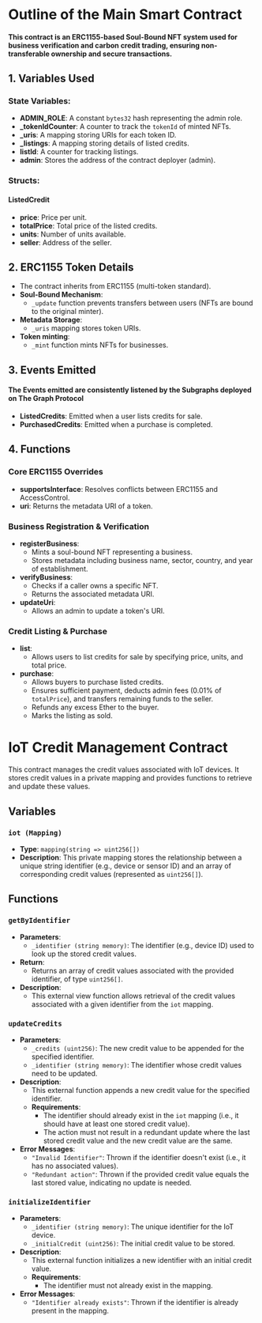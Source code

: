# Outline of the Main Smart Contract
#### This contract is an ERC1155-based Soul-Bound NFT system used for business verification and carbon credit trading, ensuring non-transferable ownership and secure transactions. 

## 1. Variables Used

### State Variables:
- **ADMIN_ROLE**: A constant `bytes32` hash representing the admin role.
- **_tokenIdCounter**: A counter to track the `tokenId` of minted NFTs.
- **_uris**: A mapping storing URIs for each token ID.
- **_listings**: A mapping storing details of listed credits.
- **listId**: A counter for tracking listings.
- **admin**: Stores the address of the contract deployer (admin).

### Structs:
#### ListedCredit
- **price**: Price per unit.
- **totalPrice**: Total price of the listed credits.
- **units**: Number of units available.
- **seller**: Address of the seller.

## 2. ERC1155 Token Details

- The contract inherits from ERC1155 (multi-token standard).
- **Soul-Bound Mechanism**:
  - `_update` function prevents transfers between users (NFTs are bound to the original minter).
- **Metadata Storage**:
  - `_uris` mapping stores token URIs.
- **Token minting**:
  - `_mint` function mints NFTs for businesses.

## 3. Events Emitted
#### The Events emitted are consistently listened by the Subgraphs deployed on The Graph Protocol
- **ListedCredits**: Emitted when a user lists credits for sale.
- **PurchasedCredits**: Emitted when a purchase is completed.

## 4. Functions

### Core ERC1155 Overrides

- **supportsInterface**: Resolves conflicts between ERC1155 and AccessControl.
- **uri**: Returns the metadata URI of a token.

### Business Registration & Verification

- **registerBusiness**:
  - Mints a soul-bound NFT representing a business.
  - Stores metadata including business name, sector, country, and year of establishment.
- **verifyBusiness**:
  - Checks if a caller owns a specific NFT.
  - Returns the associated metadata URI.
- **updateUri**:
  - Allows an admin to update a token's URI.

### Credit Listing & Purchase

- **list**:
  - Allows users to list credits for sale by specifying price, units, and total price.
- **purchase**:
  - Allows buyers to purchase listed credits.
  - Ensures sufficient payment, deducts admin fees (0.01% of `totalPrice`), and transfers remaining funds to the seller.
  - Refunds any excess Ether to the buyer.
  - Marks the listing as sold.

# IoT Credit Management Contract

This contract manages the credit values associated with IoT devices. It stores credit values in a private mapping and provides functions to retrieve and update these values.

## Variables

### `iot (Mapping)`
- **Type**: `mapping(string => uint256[])`
- **Description**: This private mapping stores the relationship between a unique string identifier (e.g., device or sensor ID) and an array of corresponding credit values (represented as `uint256[]`).

## Functions

### `getByIdentifier`
- **Parameters**: 
    - `_identifier (string memory)`: The identifier (e.g., device ID) used to look up the stored credit values.
- **Return**: 
    - Returns an array of credit values associated with the provided identifier, of type `uint256[]`.
- **Description**: 
    - This external view function allows retrieval of the credit values associated with a given identifier from the `iot` mapping.

### `updateCredits`
- **Parameters**: 
    - `_credits (uint256)`: The new credit value to be appended for the specified identifier.
    - `_identifier (string memory)`: The identifier whose credit values need to be updated.
- **Description**: 
    - This external function appends a new credit value for the specified identifier.
    - **Requirements**: 
        - The identifier should already exist in the `iot` mapping (i.e., it should have at least one stored credit value).
        - The action must not result in a redundant update where the last stored credit value and the new credit value are the same.
- **Error Messages**:
    - `"Invalid Identifier"`: Thrown if the identifier doesn't exist (i.e., it has no associated values).
    - `"Redundant action"`: Thrown if the provided credit value equals the last stored value, indicating no update is needed.

### `initializeIdentifier`
- **Parameters**:
    - `_identifier (string memory)`: The unique identifier for the IoT device.
    - `_initialCredit (uint256)`: The initial credit value to be stored.
- **Description**:
    - This external function initializes a new identifier with an initial credit value.
    - **Requirements**:
        - The identifier must not already exist in the mapping.
- **Error Messages**:
    - `"Identifier already exists"`: Thrown if the identifier is already present in the mapping.
